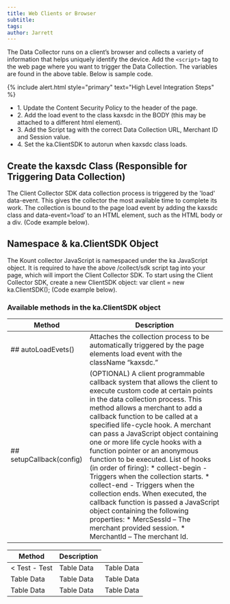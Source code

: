 ```yaml
---
title: Web Clients or Browser
subtitle:
tags:
author: Jarrett
---
```


The Data Collector runs on a client’s browser and collects a variety of information that helps uniquely
identify the device. Add the `<script>` tag to the web page where you want to trigger the Data Collection.
The variables are found in the above table. Below is sample code.

{% include alert.html style="primary" text="High Level Integration Steps" %}

<ul class="uk-list uk-list-divider">
    <li>1. Update the Content Security Policy to the header of the page.</li>
    <li>2. Add the load event to the class kaxsdc in the BODY (this may be attached to a different html
element).</li>
    <li>3. Add the Script tag with the correct Data Collection URL, Merchant ID and Session value.</li>
    <li>4. Set the ka.ClientSDK to autorun when kaxsdc class loads.</li>
</ul>

## Create the kaxsdc Class (Responsible for Triggering Data Collection)

The Client Collector SDK data collection process is triggered by the 'load' data-event. This gives the
collector the most available time to complete its work. The collection is bound to the page load event by
adding the kaxsdc class and data-event=‘load’ to an HTML element, such as the HTML body or a div.
(Code example below).

## Namespace & ka.ClientSDK Object

The Kount collector JavaScript is namespaced under the ka JavaScript object. It is required to have the
above /collect/sdk script tag into your page, which will import the Client Collector SDK. To start using
the Client Collector SDK, create a new ClientSDK object: var client = new ka.ClientSDK(); (Code example
below).

### Available methods in the ka.ClientSDK object

| Method                   	| Description                                                                                                                                                                                                                                                                                                                                                                                                                                                                                                                                                                                                                                                                                                                                    	|
|--------------------------	|------------------------------------------------------------------------------------------------------------------------------------------------------------------------------------------------------------------------------------------------------------------------------------------------------------------------------------------------------------------------------------------------------------------------------------------------------------------------------------------------------------------------------------------------------------------------------------------------------------------------------------------------------------------------------------------------------------------------------------------------	|
| ## autoLoadEvets()       	| Attaches the collection process to be automatically triggered by the page elements load event with the className “kaxsdc.”                                                                                                                                                                                                                                                                                                                                                                                                                                                                                                                                                                                                                     	|
| ## setupCallback(config) 	| (OPTIONAL) A client programmable callback system that allows the client to execute custom code at certain points in the data collection process. This method allows a merchant to add a callback function to be called at a specified life-cycle hook. A merchant can pass a JavaScript object containing one or more life cycle hooks with a function pointer or an anonymous function to be executed.  List of hooks (in order of firing): * collect-begin - Triggers when the collection starts. * collect-end - Triggers when the collection ends.   When executed, the callback function is passed a JavaScript object containing the following properties: * MercSessId – The merchant provided session. * MerchantId – The merchant Id. 	|

<table class="uk-table uk-table-striped">
    <thead>
        <tr>
            <th>Method</th>
            <th>Description</th>
        </tr>
    </thead>
    <tbody>
        <tr>
            <td>< Test
                - Test</td>
            <td>Table Data</td>
            <td>Table Data</td>
        </tr>
        <tr>
            <td>Table Data</td>
            <td>Table Data</td>
            <td>Table Data</td>
        </tr>
        <tr>
            <td>Table Data</td>
            <td>Table Data</td>
            <td>Table Data</td>
        </tr>
    </tbody>
</table>
